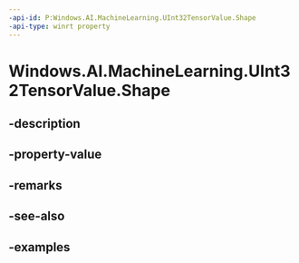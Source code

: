```yaml
---
-api-id: P:Windows.AI.MachineLearning.UInt32TensorValue.Shape
-api-type: winrt property
---
```


<!-- Property syntax.
public IVectorView<long> Shape { get; }
-->

# Windows.AI.MachineLearning.UInt32TensorValue.Shape

## -description

## -property-value

## -remarks

## -see-also

## -examples

